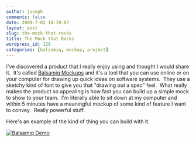 ```yaml
---
author: joseph
comments: false
date: 2009-7-02 10:19:07
layout: post
slug: the-mock-that-rocks
title: The Mock that Rocks
wordpress_id: 128
categories: [balsamiq, mockup, project]
---
```


I've discovered a product that I really enjoy using and thought I would share it.<!-- more -->  It's called [Balsamiq Mockups](http://www.balsamiq.com/products/mockups) and it's a tool that you can use online or on your computer for drawing up quick ideas on software systems.  They use a sketchy kind of font to give you that "drawing out a spec" feel.  What really makes the product so appealing is how fast you can build up a simple mock to show to your team.  I'm literally able to sit down at my computer and within 5 minutes have a meaningful mockup of some kind of feature I want to convey.  Really powerful stuff.

Here's an example of the kind of thing you can build with it.

[![Balsamiq Demo](/img/posts/2009/07/balsamiqdemo.png)](http://www.balsamiq.com/products/mockups)

